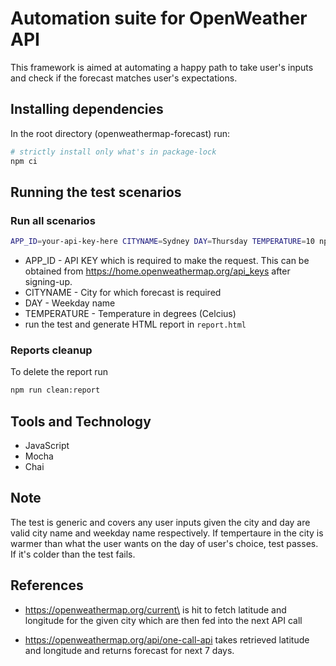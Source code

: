 # Automation suite for OpenWeather API  
This framework is aimed at automating a happy path to take user's inputs and check if the forecast matches user's expectations.

## Installing dependencies
In the root directory (openweathermap-forecast) run:
```bash
# strictly install only what's in package-lock
npm ci
```
## Running the test scenarios
### Run all scenarios
```bash
APP_ID=your-api-key-here CITYNAME=Sydney DAY=Thursday TEMPERATURE=10 npm run test 
```
- APP_ID - API KEY which is required to make the request. This can be obtained from https://home.openweathermap.org/api_keys after signing-up.
- CITYNAME - City for which forecast is required
- DAY - Weekday name
- TEMPERATURE - Temperature in degrees (Celcius)
- run the test and generate HTML report in `report.html`

### Reports cleanup
To delete the report run
```bash
npm run clean:report
```
## Tools and Technology
- JavaScript
- Mocha
- Chai
## Note
The test is generic and covers any user inputs given the city and day are valid city name and weekday name respectively.
If tempertaure in the city is warmer than what the user wants on the day of user's choice, test passes.
If it's colder than the test fails. 
## References
- https://openweathermap.org/current\
is hit to fetch latitude and longitude for the given city which are then fed into the next API call

- https://openweathermap.org/api/one-call-api
takes retrieved latitude and longitude and returns forecast for next 7 days.
